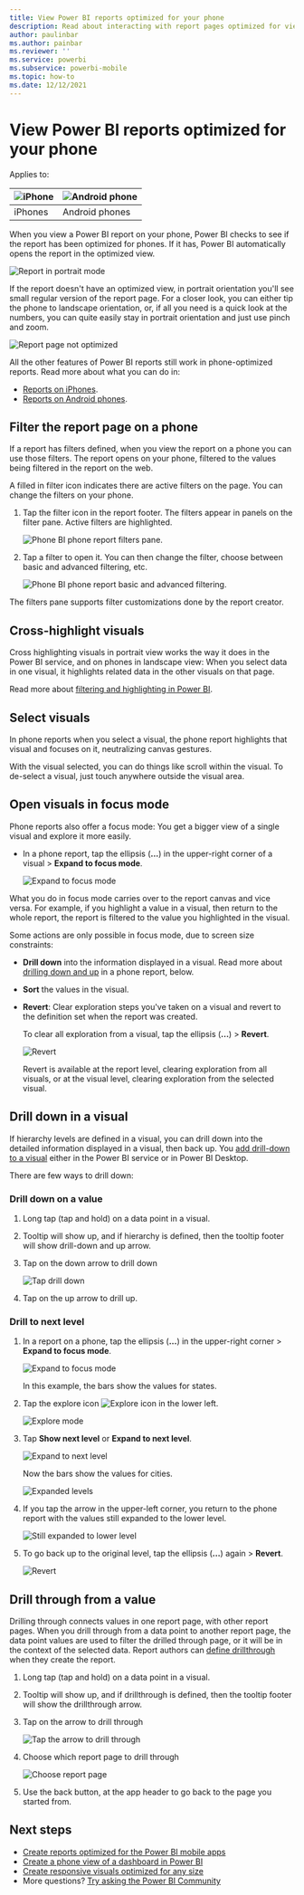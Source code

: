 ```yaml
---
title: View Power BI reports optimized for your phone
description: Read about interacting with report pages optimized for viewing in the Power BI phone apps.
author: paulinbar
ms.author: painbar
ms.reviewer: ''
ms.service: powerbi
ms.subservice: powerbi-mobile
ms.topic: how-to
ms.date: 12/12/2021
---
```

# View Power BI reports optimized for your phone

Applies to:

| ![iPhone](./media/mobile-apps-view-phone-report/ios-logo-40-px.png) | ![Android phone](./media/mobile-apps-view-phone-report/android-logo-40-px.png) |
|:--- |:--- |
| iPhones |Android phones |

When you view a Power BI report on your phone, Power BI checks to see if the report has been optimized for phones. If it has, Power BI automatically opens the report in the optimized view.

![Report in portrait mode](./media/mobile-apps-view-phone-report/07-power-bi-phone-report-portrait.png)

If the report doesn't have an optimized view, in portrait orientation you'll see small regular version of the report page. For a closer look, you can either tip the phone to landscape orientation, or, if all you need is a quick look at the numbers, you can quite easily stay in portrait orientation and just use pinch and zoom.

![Report page not optimized](./media/mobile-apps-view-phone-report/power-bi-phone-report-page-not-optimized.png)

All the other features of Power BI reports still work in phone-optimized reports. Read more about what you can do in:

* [Reports on iPhones](mobile-reports-in-the-mobile-apps.md). 
* [Reports on Android phones](mobile-reports-in-the-mobile-apps.md).

## Filter the report page on a phone
If a report has filters defined, when you view the report on a phone you can use those filters. The report opens on your phone, filtered to the values being filtered in the report on the web.

A filled in filter icon indicates there are active filters on the page. You can change the filters on your phone.

1. Tap the filter icon in the report footer. The filters appear in panels on the filter pane. Active filters are highlighted.
   
    ![Phone BI phone report filters pane.](./media/mobile-apps-view-phone-report/power-bi-iphone-active-filters.png)

2. Tap a filter to open it. You can then change the filter, choose between basic and advanced filtering, etc.
    
    ![Phone BI phone report basic and advanced filtering.](./media/mobile-apps-view-phone-report/power-bi-iphone-basic-advanced-filtering.png)

The filters pane supports filter customizations done by the report creator.

## Cross-highlight visuals
Cross highlighting visuals in portrait view works the way it does in the Power BI service, and on phones in landscape view: When you select data in one visual, it highlights related data in the other visuals on that page.

Read more about [filtering and highlighting in Power BI](../../create-reports/power-bi-reports-filters-and-highlighting.md).

## Select visuals
In phone reports when you select a visual, the phone report highlights that visual and focuses on it, neutralizing canvas gestures.

With the visual selected, you can do things like scroll within the visual. To de-select a visual, just touch anywhere outside the visual area.

## Open visuals in focus mode
Phone reports also offer a focus mode: You get a bigger view of a single visual and explore it more easily.

* In a phone report, tap the ellipsis (**...**) in the upper-right corner of a visual  > **Expand to focus mode**.
  
    ![Expand to focus mode](media/mobile-apps-view-phone-report/power-bi-phone-report-focus-mode.png)

What you do in focus mode carries over to the report canvas and vice versa. For example, if you highlight a value in a visual, then return to the whole report, the report is filtered to the value you highlighted in the visual.

Some actions are only possible in focus mode, due to screen size constraints:

* **Drill down** into the information displayed in a visual. Read more about [drilling down and up](mobile-apps-view-phone-report.md#drill-down-in-a-visual) in a phone report, below.
* **Sort** the values in the visual.
* **Revert**: Clear exploration steps you've taken on a visual and revert to the definition set when the report was created.
  
    To clear all exploration from a visual, tap the ellipsis (**...**) > **Revert**.
  
    ![Revert](media/mobile-apps-view-phone-report/power-bi-phone-report-revert-levels.png)
  
    Revert is available at the report level, clearing exploration from all visuals, or at the visual level, clearing exploration from the selected visual.   

## Drill down in a visual
If hierarchy levels are defined in a visual, you can drill down into the detailed information displayed in a visual, then back up. You [add drill-down to a visual](../end-user-drill.md) either in the Power BI service or in Power BI Desktop.

There are few ways to drill down:

### Drill down on a value
1. Long tap (tap and hold) on a data point in a visual.
2. Tooltip will show up, and if hierarchy is defined, then the tooltip footer will show drill-down and up arrow.
3. Tap on the down arrow to drill down

    ![Tap drill down](media/mobile-apps-view-phone-report/report-drill-down.png)
    
4. Tap on the up arrow to drill up.

### Drill to next level
1. In a report on a phone, tap the ellipsis (**...**) in the upper-right corner > **Expand to focus mode**.
   
    ![Expand to focus mode](media/mobile-apps-view-phone-report/power-bi-phone-report-focus-mode.png)
   
    In this example, the bars show the values for states.
2. Tap the explore icon ![Explore icon](./media/mobile-apps-view-phone-report/power-bi-phone-report-explore-icon.png) in the lower left.
   
    ![Explore mode](./media/mobile-apps-view-phone-report/power-bi-phone-report-explore-mode.png)
3. Tap **Show next level** or **Expand to next level**.
   
    ![Expand to next level](./media/mobile-apps-view-phone-report/power-bi-phone-report-expand-levels.png)
   
    Now the bars show the values for cities.
   
    ![Expanded levels](./media/mobile-apps-view-phone-report/power-bi-phone-report-expanded-levels.png)
4. If you tap the arrow in the upper-left corner, you return to the phone report with the values still expanded to the lower level.
   
    ![Still expanded to lower level](./media/mobile-apps-view-phone-report/power-bi-back-to-phone-report-expanded-levels.png)
5. To go back up to the original level, tap the ellipsis (**...**) again > **Revert**.
   
    ![Revert](media/mobile-apps-view-phone-report/power-bi-phone-report-revert-levels.png)

## Drill through from a value
Drilling through connects values in one report page, with other report pages. When you drill through from a data point to another report page, the data point values are used to filter the drilled through page, or it will be in the context of the selected data.
Report authors can [define drillthrough](../../create-reports/desktop-drillthrough.md) when they create the report.

1. Long tap (tap and hold) on a data point in a visual.
2. Tooltip will show up, and if drillthrough is defined, then the tooltip footer will show the drillthrough arrow.
3. Tap on the arrow to drill through

    ![Tap the arrow to drill through](media/mobile-apps-view-phone-report/report-drill-through1.png)

4. Choose which report page to drill through

    ![Choose report page](media/mobile-apps-view-phone-report/report-drill-through2.png)

5. Use the back button, at the app header to go back to the page you started from.


## Next steps
* [Create reports optimized for the Power BI mobile apps](../../create-reports/desktop-create-phone-report.md)
* [Create a phone view of a dashboard in Power BI](../../create-reports/service-create-dashboard-mobile-phone-view.md)
* [Create responsive visuals optimized for any size](../../visuals/power-bi-report-visualizations.md)
* More questions? [Try asking the Power BI Community](https://community.powerbi.com/)